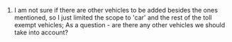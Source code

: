 1) I am not sure if there are other vehicles to be added besides the ones mentioned, so I just limited the scope to 'car' and the rest of the toll exempt vehicles; As a question - are there any other vehicles we should take into account?